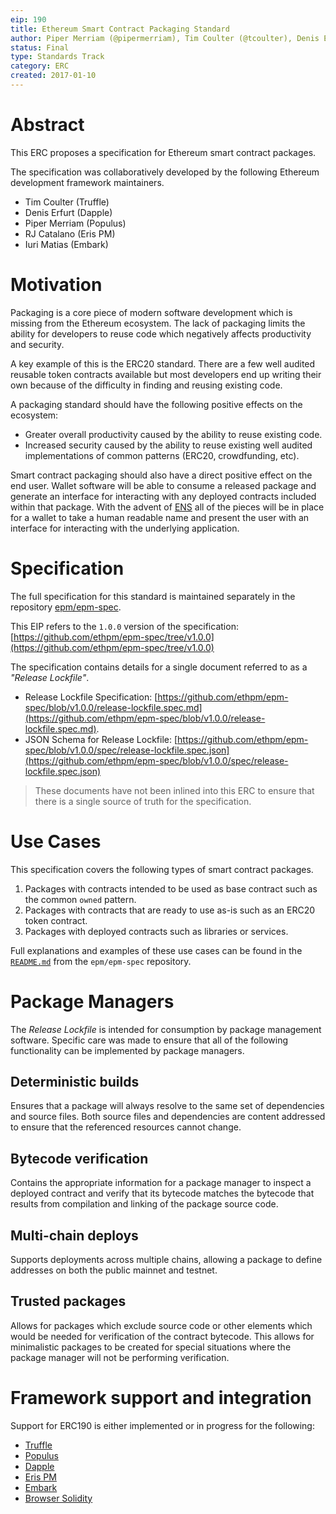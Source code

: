 ```yaml
---
eip: 190
title: Ethereum Smart Contract Packaging Standard
author: Piper Merriam (@pipermerriam), Tim Coulter (@tcoulter), Denis Erfurt (@mhhf), RJ Catalano (@VoR0220), Iuri Matias (@iurimatias)
status: Final
type: Standards Track
category: ERC
created: 2017-01-10
---
```


# Abstract

This ERC proposes a specification for Ethereum smart contract packages.  

The specification was collaboratively developed by the following Ethereum development framework maintainers.

* Tim Coulter (Truffle)
* Denis Erfurt (Dapple)
* Piper Merriam (Populus)
* RJ Catalano (Eris PM)
* Iuri Matias (Embark)

# Motivation

Packaging is a core piece of modern software development which is missing from the Ethereum ecosystem.  The lack of packaging limits the ability for developers to reuse code which negatively affects productivity and security.

A key example of this is the ERC20 standard.  There are a few well audited reusable token contracts available but most developers end up writing their own because of the difficulty in finding and reusing existing code.

A packaging standard should have the following positive effects on the ecosystem:

* Greater overall productivity caused by the ability to reuse existing code.
* Increased security caused by the ability to reuse existing well audited implementations of common patterns (ERC20, crowdfunding, etc).

Smart contract packaging should also have a direct positive effect on the end user.  Wallet software will be able to consume a released package and generate an interface for interacting with any deployed contracts included within that package.  With the advent of [ENS](https://github.com/ethereum/EIPs/issues/137) all of the pieces will be in place for a wallet to take a human readable name and present the user with an interface for interacting with the underlying application.


# Specification

The full specification for this standard is maintained separately in the repository [epm/epm-spec](https://github.com/ethpm/epm-spec).

This EIP refers to the `1.0.0` version of the specification: [https://github.com/ethpm/epm-spec/tree/v1.0.0](https://github.com/ethpm/epm-spec/tree/v1.0.0)

The specification contains details for a single document referred to as a *"Release Lockfile"*.  

* Release Lockfile Specification: [https://github.com/ethpm/epm-spec/blob/v1.0.0/release-lockfile.spec.md](https://github.com/ethpm/epm-spec/blob/v1.0.0/release-lockfile.spec.md).
* JSON Schema for Release Lockfile: [https://github.com/ethpm/epm-spec/blob/v1.0.0/spec/release-lockfile.spec.json](https://github.com/ethpm/epm-spec/blob/v1.0.0/spec/release-lockfile.spec.json)

> These documents have not been inlined into this ERC to ensure that there is a single source of truth for the specification.


# Use Cases

This specification covers the following types of smart contract packages.

1. Packages with contracts intended to be used as base contract such as the common `owned` pattern.
2. Packages with contracts that are ready to use as-is such as an ERC20 token contract.
3. Packages with deployed contracts such as libraries or services.

Full explanations and examples of these use cases can be found in the [`README.md`](https://github.com/ethpm/epm-spec/blob/v1.0.0/README.md#use-cases) from the `epm/epm-spec` repository.


# Package Managers

The *Release Lockfile* is intended for consumption by package management software.  Specific care was made to ensure that all of the following functionality can be implemented by package managers.


## Deterministic builds

Ensures that a package will always resolve to the same set of dependencies and source files.  Both source files and dependencies are content addressed to ensure that the referenced resources cannot change.


## Bytecode verification

Contains the appropriate information for a package manager to inspect a deployed contract and verify that its bytecode matches the bytecode that results from compilation and linking of the package source code.


## Multi-chain deploys

Supports deployments across multiple chains, allowing a package to define addresses on both the public mainnet and testnet.


## Trusted packages

Allows for packages which exclude source code or other elements which would be needed for verification of the contract bytecode.  This allows for minimalistic packages to be created for special situations where the package manager will not be performing verification.


# Framework support and integration

Support for ERC190 is either implemented or in progress for the following:

* [Truffle](http://truffleframework.com/)
* [Populus](http://populus.readthedocs.io/en/latest/)
* [Dapple](http://dapple.readthedocs.io/en/master/)
* [Eris PM](https://github.com/eris-ltd/eris-cli)
* [Embark](https://github.com/iurimatias/embark-framework)
* [Browser Solidity](https://github.com/ethereum/remix-ide/issues/386)
